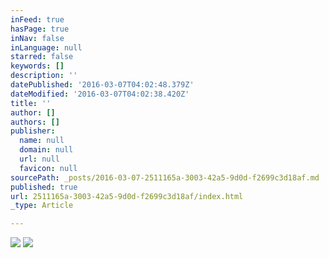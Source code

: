 ```yaml
---
inFeed: true
hasPage: true
inNav: false
inLanguage: null
starred: false
keywords: []
description: ''
datePublished: '2016-03-07T04:02:48.379Z'
dateModified: '2016-03-07T04:02:38.420Z'
title: ''
author: []
authors: []
publisher:
  name: null
  domain: null
  url: null
  favicon: null
sourcePath: _posts/2016-03-07-2511165a-3003-42a5-9d0d-f2699c3d18af.md
published: true
url: 2511165a-3003-42a5-9d0d-f2699c3d18af/index.html
_type: Article

---
```

![](https://the-grid-user-content.s3-us-west-2.amazonaws.com/8d27309b-aab0-40fa-9e2e-fdd53801d3b9.png)
![](https://the-grid-user-content.s3-us-west-2.amazonaws.com/fd0963e1-96c5-4580-844b-cabac06c3228.png)